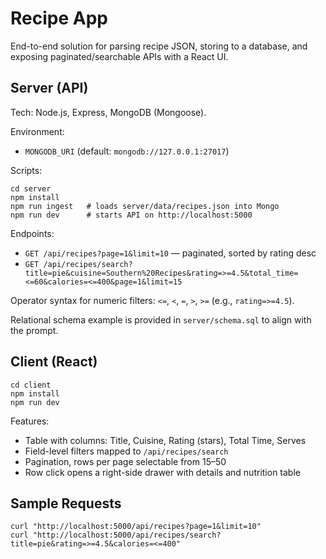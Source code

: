 # Recipe App

End-to-end solution for parsing recipe JSON, storing to a database, and exposing paginated/searchable APIs with a React UI.

## Server (API)

Tech: Node.js, Express, MongoDB (Mongoose).

Environment:
- `MONGODB_URI` (default: `mongodb://127.0.0.1:27017`)

Scripts:
```
cd server
npm install
npm run ingest   # loads server/data/recipes.json into Mongo
npm run dev      # starts API on http://localhost:5000
```

Endpoints:
- `GET /api/recipes?page=1&limit=10` — paginated, sorted by rating desc
- `GET /api/recipes/search?title=pie&cuisine=Southern%20Recipes&rating=>=4.5&total_time=<=60&calories=<=400&page=1&limit=15`

Operator syntax for numeric filters: `<=`, `<`, `=`, `>`, `>=` (e.g., `rating=>=4.5`).

Relational schema example is provided in `server/schema.sql` to align with the prompt.

## Client (React)

```
cd client
npm install
npm run dev
```

Features:
- Table with columns: Title, Cuisine, Rating (stars), Total Time, Serves
- Field-level filters mapped to `/api/recipes/search`
- Pagination, rows per page selectable from 15–50
- Row click opens a right-side drawer with details and nutrition table

## Sample Requests

```
curl "http://localhost:5000/api/recipes?page=1&limit=10"
curl "http://localhost:5000/api/recipes/search?title=pie&rating=>=4.5&calories=<=400"
```


